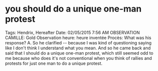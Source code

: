 # you should do a unique one-man protest

Tags: Hendrix, Hereafter
Date: 02/05/2015 7:56 AM
OBSERVATION CAMILLE: Gold
Observation heure: heure inventée
Procès: What was his response?
A. So he clarified -- because I was kind of questioning
saying like I don't think I understand what you mean.
And so he came back and said that I should do a unique
one-man protest, which still seemed odd to me because who
does it's not conventional when you think of rallies and
protests for just one man to do a unique protest.